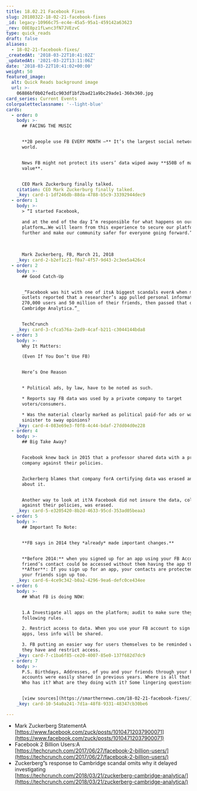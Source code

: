 ```yaml
---
title: 18.02.21 Facebook Fixes
slug: 20180322-18-02-21-facebook-fixes
_id: legacy-10966c75-ec4e-45a5-95a1-459142a63623
_rev: O8E8pz1fLwnc3fN7JVEzvC
type: quick_reads
draft: false
aliases:
  - 18-02-21-facebook-fixes/
_createdAt: '2018-03-22T10:41:02Z'
_updatedAt: '2021-03-22T13:11:06Z'
date: '2018-03-22T10:41:02+00:00'
weight: 50
featured_image:
  alt: Quick Reads background image
  url: >-
    06886bf0b02fed1c903df1bf2bad21a9bc29ade1-360x360.jpg
card_series: Current Events
colorpaletteclassname: '--light-blue'
cards:
  - order: 0
    body: >-
      ## FACING THE MUSIC


      **2B people use FB EVERY MONTH –** It’s the largest social network in the
      world.


      News FB might not protect its users’ data wiped away **$50B of market
      value**.


      CEO Mark Zuckerburg finally talked.
    citation: CEO Mark Zuckerburg finally talked.
    _key: card-1-1df246db-88da-4788-b5c9-33392944dec9
  - order: 1
    body: >-
      > “I started Facebook,  

      and at the end of the day I’m responsible for what happens on our
      platform….We will learn from this experience to secure our platform
      further and make our community safer for everyone going forward.”  
        
        
        
      Mark Zuckerberg, FB, March 21, 2018
    _key: card-2-b2ef1c21-f0a7-4f57-9d43-2c3ee5a426c4
  - order: 2
    body: >-
      ## Good Catch-Up


      _“Facebook was hit with one of itsA biggest scandals everA when multiple
      outlets reported that a researcher’s app pulled personal information about
      270,000 users and 50 million of their friends, then passed that data to
      Cambridge Analytica.”_


      TechCrunch
    _key: card-3-cfca576a-2ad9-4caf-b211-c3044144bda8
  - order: 3
    body: >-
      Why It Matters:  

      (Even If You Don’t Use FB)


      Here’s One Reason


      * Political ads, by law, have to be noted as such.

      * Reports say FB data was used by a private company to target
      voters/consumers.

      * Was the material clearly marked as political paid-for ads or was it more
      sinister to sway opinions?
    _key: card-4-083e69e3-f0f8-4c44-bdaf-27dd04d0e228
  - order: 4
    body: >-
      ## Big Take Away?


      Facebook knew back in 2015 that a professor shared data with a private
      company against their policies.


      Zuckerberg blames that company forA certifying data was erased and lying
      about it.


      Another way to look at it?A Facebook did not insure the data, collected
      against their policies, was erased.
    _key: card-5-e3205420-8b2d-4633-95cd-353ad05beaa3
  - order: 5
    body: >-
      ## Important To Note:


      **FB says in 2014 they *already* made important changes.**


      **Before 2014:** when you signed up for an app using your FB Account, your
      friend’s contact could be accessed without them having the app themselves.
      **After**: If you sign up for an app, your contacts are protected unless
      your friends sign up too.
    _key: card-6-4ce9c342-b0a2-4296-9ea6-defc0ce434ee
  - order: 6
    body: >-
      ## What FB is doing NOW:


      1.A Investigate all apps on the platform; audit to make sure they are
      following rules.  

      2. Restrict access to data. When you use your FB account to sign inA for
      apps, less info will be shared.  

      3. FB putting an easier way for users themselves to be reminded what apps
      they have and restrict access.
    _key: card-7-c1ba6f85-ce20-4007-85e0-137f682d7dc9
  - order: 7
    body: >-
      P.S. Birthdays, Addresses, of you and your friends through your FB
      accounts were easily shared in previous years. Where is all that info now?
      Who has it? What are they doing with it? Some lingering questions...


      [view sources](https://smarthernews.com/18-02-21-facebook-fixes/)
    _key: card-10-54a0a241-7d1a-48f8-9331-48347cb30be6

---
```

* Mark Zuckerberg StatementA [https://www.facebook.com/zuck/posts/10104712037900071](https://www.facebook.com/zuck/posts/10104712037900071)
* Facebook 2 Billion Users:A [https://techcrunch.com/2017/06/27/facebook-2-billion-users/](https://techcrunch.com/2017/06/27/facebook-2-billion-users/)
* Zuckerberg”s response to Cambridge scandal omits why it delayed investigating  
[https://techcrunch.com/2018/03/21/zuckerberg-cambridge-analytica/](https://techcrunch.com/2018/03/21/zuckerberg-cambridge-analytica/)